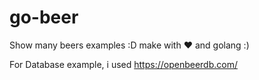 # go-beer
Show many beers examples :D make with :heart: and golang :)


For Database example, i used https://openbeerdb.com/
